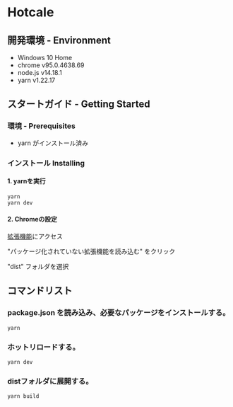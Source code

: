 # Hotcale

## 開発環境 - Environment
- Windows 10 Home
- chrome v95.0.4638.69
- node.js v14.18.1
- yarn v1.22.17

## スタートガイド - Getting Started

### 環境 - Prerequisites

- yarn がインストール済み

### インストール Installing

#### 1. yarnを実行

```
yarn
yarn dev
```

#### 2. Chromeの設定

[拡張機能](chrome://extensions/)にアクセス

"パッケージ化されていない拡張機能を読み込む" をクリック

"dist" フォルダを選択

## コマンドリスト

### package.json を読み込み、必要なパッケージをインストールする。

```
yarn
```

### ホットリロードする。

```
yarn dev
```

### distフォルダに展開する。
```
yarn build
```